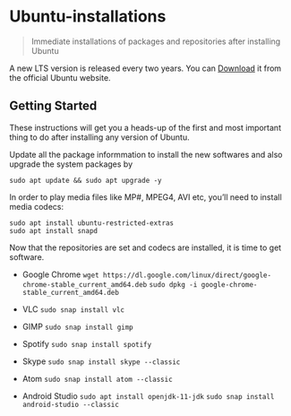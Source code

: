 # Ubuntu-installations
> Immediate installations of packages and repositories after installing Ubuntu

A new LTS version is released every two years. You can [Download](https://ubuntu.com/download/desktop) it from the official Ubuntu website.

## Getting Started
These instructions will get you a heads-up of the first and most important thing to do after installing any version of Ubuntu.

Update all the package informmation to install the new softwares and also upgrade the system packages by
```
sudo apt update && sudo apt upgrade -y
```
In order to play media files like MP#, MPEG4, AVI etc, you’ll need to install media codecs:
```
sudo apt install ubuntu-restricted-extras
sudo apt install snapd
```
Now that the repositories are set and codecs are installed, it is time to get software.
- Google Chrome    ```wget https://dl.google.com/linux/direct/google-chrome-stable_current_amd64.deb``` 
                   ```sudo dpkg -i google-chrome-stable_current_amd64.deb```
                
- VLC               ```sudo snap install vlc```
- GIMP              ```sudo snap install gimp```
- Spotify           ```sudo snap install spotify```
- Skype             ```sudo snap install skype --classic```
- Atom              ```sudo snap install atom --classic```
- Android Studio    ```sudo apt install openjdk-11-jdk```
                    ```sudo snap install android-studio --classic```
